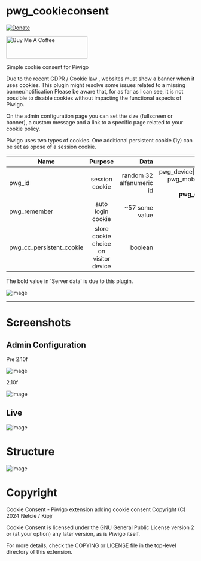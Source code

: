 # pwg_cookieconsent
[![Donate](https://img.shields.io/badge/Donate-PayPal-green.svg)](https://www.paypal.com/cgi-bin/webscr?cmd=_donations&business=C7HN4VAGBTQFS&currency_code=EUR)

<a href="https://www.buymeacoffee.com/kipjr" target="_blank"><img src="https://user-images.githubusercontent.com/12066560/94989781-8bd26280-0577-11eb-9482-26faff60e95d.png" alt="Buy Me A Coffee" style="height: 60px !important;width: 217px !important;" ></a>

Simple cookie consent for Piwigo



Due to the recent GDPR / Cookie law , websites must show a banner when it uses cookies. This plugin might resolve some issues related to a missing banner/notification
Please be aware that, for as far as I can see, it is not possible to disable cookies without impacting the functional aspects of Piwigo.

On the admin configuration page you can set the size (fullscreen or banner), a custom message and a link to a specific page related to your cookie policy.


Piwigo uses two types of cookies. One additional persistent cookie (1y) can be set as opose of a session cookie.


| Name        | Purpose           | Data  | Server data |
| ------------- |:-------------:| -----:| -----:|
| pwg_id    | session cookie  | random 32 alfanumeric id |  pwg_device\|s:7:"desktop";<br> pwg_mobile_theme\|b:0;<br> pwg_uid\|i:1;<br><b>pwg_cconsent\|b:1;</b> | 
| pwg_remember     | auto login cookie      |   ~57 some value |
| pwg_cc_persistent_cookie | store cookie choice on visitor device | boolean | none

The bold value in 'Server data' is due to this plugin. 

![image](https://user-images.githubusercontent.com/12066560/97817090-6336a900-1c9a-11eb-98b6-e0d43053e97f.png)

___
# Screenshots
## Admin Configuration

Pre 2.10f

![image](https://user-images.githubusercontent.com/12066560/94938903-bb2e9400-04d1-11eb-889f-af164317d2e2.png)

2.10f

![image](https://user-images.githubusercontent.com/12066560/97817021-09ce7a00-1c9a-11eb-9621-8e82f946c675.png)


## Live
![image](https://user-images.githubusercontent.com/12066560/94938785-99cda800-04d1-11eb-8da7-0e9595a8a81c.png)


# Structure

![image](https://user-images.githubusercontent.com/12066560/134825261-218d2398-d624-4fd7-9846-d5668ee0f612.png)
<!--
flowchart TD
main[[main.inc.php]]
maintain[[maintain.inc.php]]
admin[admin.php]
cookieconsent_page.tpl([template/cookieconsent_page.tpl])
config.php[admin/config.php]
config.tpl([admin/template/config.tpl])
admin_events[include/admin_events.inc.php]
cookieconsent[include/cookieconsent.api.php]
cookieconsent_page.inc.php[include/cookieconsent_page.inc.php]
public_events[include/public_events.inc.php]
script>template/script.js]
p_index[[index.php]]
client_cookie{{Client Cookie}}
client_cookie2{{Client Cookie}}
session_cookie{{Session Cookie}}
session_cookie2{{Session Cookie}}
database[(Piwigo_DB)]
install[\install/]
activate[\activate/]
deactivate[\deactivate/]
update[\update/]
uninstall[\uninstall/]

subgraph Maintenance
maintain ==> install
maintain ==> activate
maintain ==> deactivate
maintain ==> update==>install
maintain ==> uninstall
end
uninstall -.conf_delete_param:cookieconsent-.->database
install-.conf_update_param:cookieconsent.-> database

subgraph Administration
admin-.cookieconsent_admin_plugin_menu_links.-admin_events
main -.cookieconsent_init..->admin==>config.php
config.php--Smarty==>config.tpl--HTTP_POST==>config.php
end
config.php-.conf_update_param:cookieconsent.-> database
database <==> session_cookie
session_cookie -.-> p_index
client_cookie -.-> p_index

main -.cookieconsent_init.->p_index==>public_events
public_events--cookieconsent_loc_end_page==>cookieconsent_page.inc.php
cookieconsent_page.inc.php--Smarty==>cookieconsent_page.tpl --loadJSfile==> script
script -.HTTP_POST.-> cookieconsent
cookieconsent -.-> client_cookie2
cookieconsent -.-> session_cookie2
-->
# Copyright

Cookie Consent -  Piwigo extension adding cookie consent
Copyright (C) 2024 Netcie / Kipjr

Cookie Consent is licensed under the GNU General Public License 
version 2 or (at your option) any later version, as is Piwigo itself.

For more details, check the COPYING or LICENSE file in the top-level 
directory of this extension.

